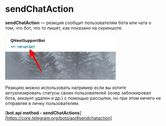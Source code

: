 # sendChatAction

**sendChatAction** — реакция сообщит пользователям бота или чата о том, что бот, что то пишет, как показано на скриншоте.

![](./1.png)

Реакцию можно использовать например если вы хотите актуализировать статусы своих пользователей (юзер заблокировал бота, аккаунт удален и др.) с помощью рассылки, но при этом ничего не отправляя в личку пользователям.


[**bot.api method - sendChatActions**][https://core.telegram.org/bots/api#sendchataction]

